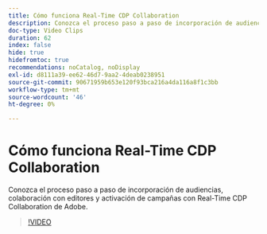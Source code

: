 ```yaml
---
title: Cómo funciona Real-Time CDP Collaboration
description: Conozca el proceso paso a paso de incorporación de audiencias, colaboración con editores y activación de campañas con Real-Time CDP Collaboration de Adobe.
doc-type: Video Clips
duration: 62
index: false
hide: true
hidefromtoc: true
recommendations: noCatalog, noDisplay
exl-id: d8111a39-ee62-46d7-9aa2-4deab0238951
source-git-commit: 90671959b653e120f93bca216a4da116a8f1c3bb
workflow-type: tm+mt
source-wordcount: '46'
ht-degree: 0%

---
```


# Cómo funciona Real-Time CDP Collaboration

Conozca el proceso paso a paso de incorporación de audiencias, colaboración con editores y activación de campañas con Real-Time CDP Collaboration de Adobe.

<!-- 62_OS511_3442426_61_how-realtime-cdp-collaboration-works -->
>[!VIDEO](https://video.tv.adobe.com/v/3459948/?learn=on&enablevpops=true&captions=spa)
